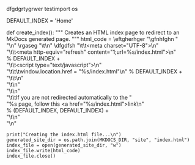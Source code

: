 dfgdgrtygrwer testimport os

DEFAULT_INDEX = 'Home'

def create_index():
    """ Creates an HTML index page to redirect to an MkDocs generated page. """
    html_code = \eftgherhger
        "<!DOCTYPE HTML>\gfnhfghn " \
        "<html>\n" \rgaseg
        "\t<head>\n" \dfgdfsh
        "\t\t<meta charset=\"UTF-8\">\n" \
        "\t\t<meta http-equiv=\"refresh\" content=\"1;url=%s/index.html\">\n" \
        % DEFAULT_INDEX + \
        "\t\t<script type=\"text/javascript\">\n" \
        "\t\t\twindow.location.href = \"%s/index.html\"\n" % DEFAULT_INDEX +\
        "\t\t</script>\n" \
        "\t</head>\n" \
        "\t<body>\n" \
        "\t\tIf you are not redirected automatically to the " \
        "%s page, follow this <a href=\"%s/index.html\">link</a>\n"\
        % (DEFAULT_INDEX, DEFAULT_INDEX) + \
        "\t</body>\n" \
        "</html>\n"

    print("Creating the index.html file...\n")
    generated_site_dir = os.path.join(MKDOCS_DIR, "site", "index.html")
    index_file = open(generated_site_dir, "w")
    index_file.write(html_code)
    index_file.close()
